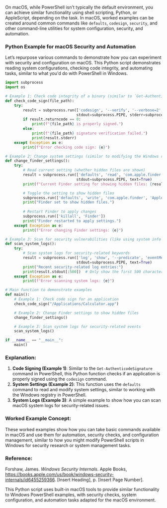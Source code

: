 On macOS, while PowerShell isn't typically the default environment, you can achieve similar functionality using shell scripting, Python, or AppleScript, depending on the task. In macOS, worked examples can be created around common commands like `defaults`, `codesign`, `security`, and other command-line utilities for system configuration, security, and automation.

### Python Example for macOS Security and Automation

Let’s repurpose various commands to demonstrate how you can experiment with security and configuration on macOS. This Python script demonstrates reading system configurations, checking code integrity, and automating tasks, similar to what you'd do with PowerShell in Windows.

```python
import subprocess
import os

# Example 1: Check code integrity of a binary (similar to `Get-AuthenticodeSignature`)
def check_code_sign(file_path):
    try:
        result = subprocess.run(['codesign', '--verify', '--verbose=2', file_path], 
                                stdout=subprocess.PIPE, stderr=subprocess.PIPE, text=True)
        if result.returncode == 0:
            print(f"{file_path} is properly signed.")
        else:
            print(f"{file_path} signature verification failed.")
            print(result.stderr)
    except Exception as e:
        print(f"Error checking code sign: {e}")

# Example 2: Change system settings (similar to modifying the Windows registry)
def change_finder_settings():
    try:
        # Read current setting (whether hidden files are shown)
        result = subprocess.run(['defaults', 'read', 'com.apple.finder', 'AppleShowAllFiles'], 
                                stdout=subprocess.PIPE, text=True)
        print(f"Current Finder setting for showing hidden files: {result.stdout.strip()}")

        # Toggle the setting to show hidden files
        subprocess.run(['defaults', 'write', 'com.apple.finder', 'AppleShowAllFiles', 'TRUE'])
        print("Finder set to show hidden files.")
        
        # Restart Finder to apply changes
        subprocess.run(['killall', 'Finder'])
        print("Finder restarted to apply settings.")
    except Exception as e:
        print(f"Error changing Finder settings: {e}")

# Example 3: Scan for security vulnerabilities (like using system info to spot issues)
def scan_system_logs():
    try:
        # Scan system logs for security-related keywords
        result = subprocess.run(['log', 'show', '--predicate', 'eventMessage contains "security"'], 
                                stdout=subprocess.PIPE, text=True)
        print("Recent security-related log entries:")
        print(result.stdout[:500])  # Only show the first 500 characters for brevity
    except Exception as e:
        print(f"Error scanning system logs: {e}")

# Main function to demonstrate examples
def main():
    # Example 1: Check code sign for an application
    check_code_sign("/Applications/Calculator.app")

    # Example 2: Change Finder settings to show hidden files
    change_finder_settings()

    # Example 3: Scan system logs for security-related events
    scan_system_logs()

if __name__ == "__main__":
    main()
```

### Explanation:
1. **Code Signing (Example 1)**: Similar to the `Get-AuthenticodeSignature` command in PowerShell, this Python function checks if an application is properly signed using the `codesign` command.
2. **System Settings (Example 2)**: This function uses the `defaults` command to read and modify system settings, similar to working with the Windows registry in PowerShell.
3. **System Logs (Example 3)**: A simple example to show how you can scan macOS system logs for security-related issues.

### Worked Example Concept:
These worked examples show how you can take basic commands available in macOS and use them for automation, security checks, and configuration management, similar to how you might modify PowerShell scripts in Windows for security research or system management tasks.

### Reference:
Forshaw, James. *Windows Security Internals*. Apple Books, https://books.apple.com/us/book/windows-security-internals/id6455259366. [Insert Heading], p. [Insert Page Number].

This Python script uses built-in macOS tools to provide similar functionality to Windows PowerShell examples, with security checks, system configuration, and automation tasks adapted for the macOS environment.